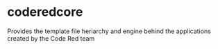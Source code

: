 # coderedcore
Provides the template file heriarchy and engine behind the applications created by the Code Red team
